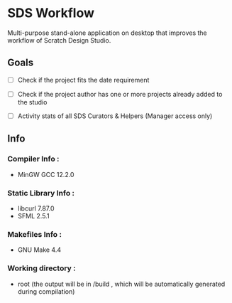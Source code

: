 # SDS Workflow

Multi-purpose stand-alone application on desktop that improves the workflow of Scratch Design Studio.

## Goals
- [ ] Check if the project fits the date requirement
- [ ] Check if the project author has one or more projects already added to the studio
- [ ] Activity stats of all SDS Curators & Helpers (Manager access only)


## Info

### Compiler Info :
- MinGW GCC 12.2.0

### Static Library Info :
- libcurl 7.87.0
- SFML 2.5.1

### Makefiles Info :
- GNU Make 4.4

### Working directory :
- root (the output will be in /build , which will be automatically generated during compilation)
